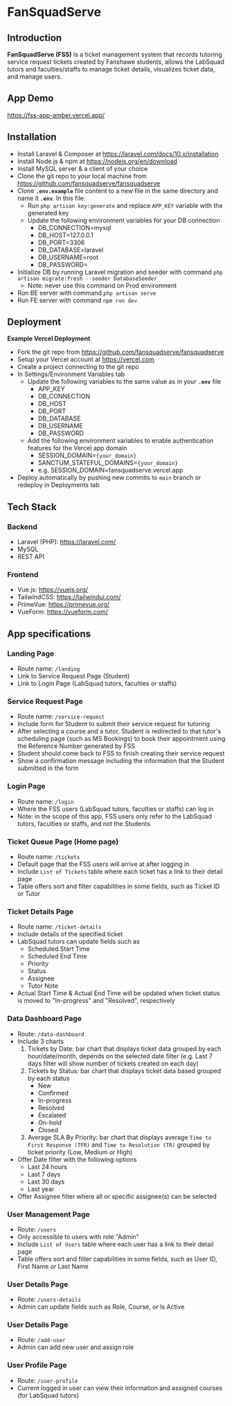 # FanSquadServe

## Introduction

**FanSquadServe (FSS)** is a ticket management system that records tutoring service request tickets created by Fanshawe students, allows the LabSquad tutors and faculties/staffs to manage ticket details, visualizes ticket data, and manage users.

## App Demo
https://fss-app-amber.vercel.app/

## Installation

- Install Laravel & Composer at https://laravel.com/docs/10.x/installation
- Install Node.js & npm at https://nodejs.org/en/download
- Install MySQL server & a client of your choice
- Clone the git repo to your local machine from https://github.com/fansquadserve/fansquadserve
- Clone **`.env.example`** file content to a new file in the same directory and name it **`.env`**. In this file:
  - Run `php artisan key:generate` and replace `APP_KEY` variable with the generated key
  - Update the following environment variables for your DB connection
    - DB_CONNECTION=mysql
    - DB_HOST=127.0.0.1
    - DB_PORT=3306
    - DB_DATABASE=laravel
    - DB_USERNAME=root
    - DB_PASSWORD=
- Initialize DB by running Laravel migration and seeder with command `php artisan migrate:fresh --seeder DatabaseSeeder`
  - Note: never use this command on Prod environment
- Run BE server with command `php artisan serve`
- Run FE server with command `npm run dev`

## Deployment
**Example Vercel Deployment**
- Fork the git repo from https://github.com/fansquadserve/fansquadserve
- Setup your Vercel account at https://vercel.com 
- Create a project connecting to the git repo
- In Settings/Environment Variables tab
  - Update the following variables to the same value as in your **`.env`** file
    - APP_KEY
    - DB_CONNECTION
    - DB_HOST
    - DB_PORT
    - DB_DATABASE
    - DB_USERNAME
    - DB_PASSWORD
  - Add the following environment variables to enable authentication features for the Vercel app domain
    - SESSION_DOMAIN=`{your_domain}`
    - SANCTUM_STATEFUL_DOMAINS=`{your_domain}`
    - e.g. SESSION_DOMAIN=fansquadserve.vercel.app
- Deploy automatically by pushing new commits to `main` branch or redeploy in Deployments tab

## Tech Stack

### Backend

- Laravel (PHP): https://laravel.com/
- MySQL
- REST API

### Frontend

- Vue.js: https://vuejs.org/
- TailwindCSS: https://tailwindui.com/
- PrimeVue: https://primevue.org/
- VueForm: https://vueform.com/

## App specifications

### Landing Page

- Route name: `/landing`
- Link to Service Request Page (Student)
- Link to Login Page (LabSquad tutors, faculties or staffs)

### Service Request Page

- Route name: `/service-request`
- Include form for Student to submit their service request for tutoring
- After selecting a course and a tutor, Student is redirected to that tutor's scheduling page (such as MS Bookings) to book their appointment using the Reference Number generated by FSS
- Student should come back to FSS to finish creating their service request
- Show a confirmation message including the information that the Student submitted in the form

### Login Page

- Route name: `/login`
- Where the FSS users (LabSquad tutors, faculties or staffs) can log in
- Note: in the scope of this app, FSS users only refer to the LabSquad tutors, faculties or staffs, and not the Students

### Ticket Queue Page (Home page)

- Route name: `/tickets`
- Default page that the FSS users will arrive at after logging in
- Include `List of Tickets` table where each ticket has a link to their detail page
- Table offers sort and filter capabilities in some fields, such as Ticket ID or Tutor

### Ticket Details Page

- Route name: `/ticket-details`
- Include details of the specified ticket
- LabSquad tutors can update fields such as
    - Scheduled Start Time
    - Scheduled End Time
    - Priority
    - Status
    - Assignee
    - Tutor Note
- Actual Start Time & Actual End Time will be updated when ticket status is moved to "In-progress" and "Resolved", respectively

### Data Dashboard Page

- Route: `/data-dashboard`
- Include 3 charts
    1. Tickets by Date: bar chart that displays ticket data grouped by each hour/date/month, depends on the selected date filter (e.g. Last 7 days filter will show number of tickets created on each day)
    2. Tickets by Status: bar chart that displays ticket data based grouped by each status
        - New
        - Confirmed
        - In-progress
        - Resolved
        - Escalated
        - On-hold
        - Closed
    3. Average SLA By Priority: bar chart that displays average `Time to First Response (TFR)` and `Time to Resolution (TR)` grouped by ticket priority (Low, Medium or High)
- Offer Date filter with the following options
    - Last 24 hours
    - Last 7 days
    - Last 30 days
    - Last year
- Offer Assignee filter where all or specific assignee(s) can be selected

### User Management Page

- Route: `/users`
- Only accessible to users with role "Admin"
- Include `List of Users` table where each user has a link to their detail page
- Table offers sort and filter capabilities in some fields, such as User ID, First Name or Last Name

### User Details Page

- Route: `/users-details`
- Admin can update fields such as Role, Course, or Is Active

### User Details Page

- Route: `/add-user`
- Admin can add new user and assign role 

### User Profile Page
- Route: `/user-profile`
- Current logged in user can view their information and assigned courses (for LabSquad tutors)
